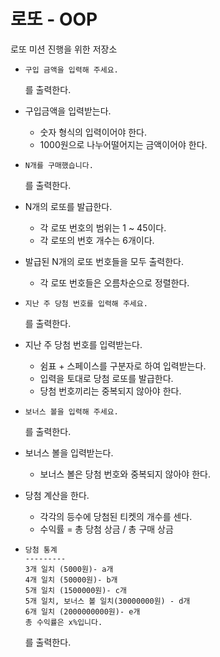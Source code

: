 # 로또 - OOP
로또 미션 진행을 위한 저장소

- ```
  구입 금액을 입력해 주세요.
  ```
  를 출력한다.
  
- 구입금액을 입력받는다.
    - 숫자 형식의 입력이어야 한다.    
    - 1000원으로 나누어떨어지는 금액이어야 한다.

- ```
  N개를 구매했습니다.
  ```
  를 출력한다.

- N개의 로또를 발급한다.
    - 각 로또 번호의 범위는 1 ~ 45이다.
    - 각 로또의 번호 개수는 6개이다.
    
- 발급된 N개의 로또 번호들을 모두 출력한다.
    - 각 로또 번호들은 오름차순으로 정렬한다.

- ```
  지난 주 당첨 번호를 입력해 주세요.
  ```
  를 출력한다.

- 지난 주 당첨 번호를 입력받는다.
    - 쉼표 + 스페이스를 구분자로 하여 입력받는다.
    - 입력을 토대로 당첨 로또를 발급한다.
    - 당첨 번호끼리는 중복되지 않아야 한다.
- ```
  보너스 볼을 입력해 주세요.
  ```
  를 출력한다.

- 보너스 볼을 입력받는다.
  - 보너스 볼은 당첨 번호와 중복되지 않아야 한다.

- 당첨 계산을 한다.
  - 각각의 등수에 당첨된 티켓의 개수를 센다.
  - 수익률 = 총 당첨 상금 / 총 구매 상금 

- ```
  당첨 통계
  ---------
  3개 일치 (5000원)- a개
  4개 일치 (50000원)- b개
  5개 일치 (1500000원)- c개
  5개 일치, 보너스 볼 일치(30000000원) - d개
  6개 일치 (2000000000원)- e개
  총 수익률은 x%입니다.
  ```
  를 출력한다.

